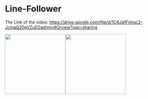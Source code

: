 # Line-Follower

The Link of the video: https://drive.google.com/file/d/1C6JqfFnhgc2-JcmaQ20pVZuEGashmn9O/view?usp=sharing

<div style="display: flex;">
  <img src="https://user-images.githubusercontent.com/63961737/213796320-2627d1c3-d355-404c-9453-bf70299747c0.jpeg" width="200">
  <img src="https://user-images.githubusercontent.com/63961737/213797273-5886c48c-5149-44ba-9dc9-f26484e6fd3f.jpeg" width="200">
</div>
